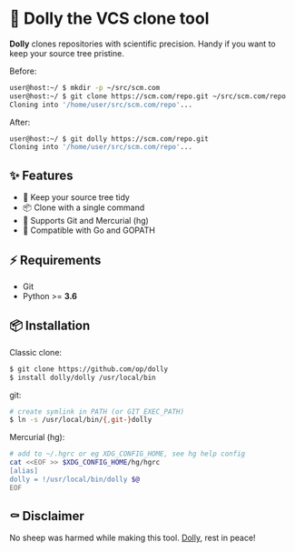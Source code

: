 # 🐑 Dolly the VCS clone tool

**Dolly** clones repositories with scientific precision. Handy if you want to keep your source tree pristine.

Before:

```bash
user@host:~/ $ mkdir -p ~/src/scm.com
user@host:~/ $ git clone https://scm.com/repo.git ~/src/scm.com/repo
Cloning into '/home/user/src/scm.com/repo'...
```

After:

```bash
user@host:~/ $ git dolly https://scm.com/repo.git
Cloning into '/home/user/src/scm.com/repo'...
```

## ✨ Features

* 📇 Keep your source tree tidy
* 📦 Clone with a single command
* 🍱 Supports Git and Mercurial (hg)
* 🌈 Compatible with Go and GOPATH

## ⚡ Requirements

* Git
* Python >= **3.6**

## 📦 Installation

Classic clone:
```bash
$ git clone https://github.com/op/dolly
$ install dolly/dolly /usr/local/bin
```

git:
```bash
# create symlink in PATH (or GIT_EXEC_PATH)
$ ln -s /usr/local/bin/{,git-}dolly
```

Mercurial (hg):
```bash
# add to ~/.hgrc or eg XDG_CONFIG_HOME, see hg help config
cat <<EOF >> $XDG_CONFIG_HOME/hg/hgrc
[alias]
dolly = !/usr/local/bin/dolly $@
EOF
```

## ⚰️ Disclaimer

No sheep was harmed while making this tool. [Dolly], rest in peace!

[Dolly]: https://en.wikipedia.org/wiki/Dolly_(sheep)
